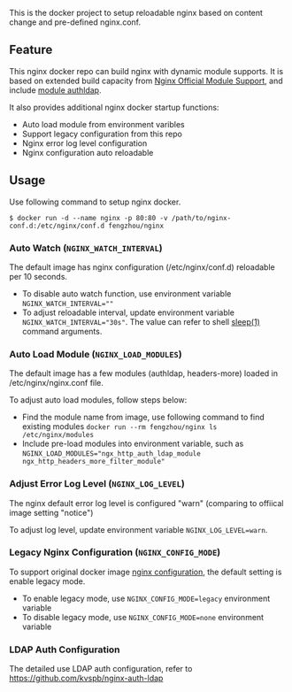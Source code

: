 This is the docker project to setup reloadable nginx based on content change and pre-defined nginx.conf.

Feature
----
This nginx docker repo can build nginx with dynamic module supports. It is based on extended build capacity from [Nginx Official Module Support](https://github.com/nginxinc/docker-nginx/tree/master/modules), and include [module authldap](https://github.com/kvspb/nginx-auth-ldap).

It also provides additional nginx docker startup functions:
- Auto load module from environment varibles
- Support legacy configuration from this repo
- Nginx error log level configuration
- Nginx configuration auto reloadable

Usage
----
Use following command to setup nginx docker.
```shell
$ docker run -d --name nginx -p 80:80 -v /path/to/nginx-conf.d:/etc/nginx/conf.d fengzhou/nginx
```

### Auto Watch (`NGINX_WATCH_INTERVAL`)
The default image has nginx configuration (/etc/nginx/conf.d) reloadable per 10 seconds.
- To disable auto watch function, use environment variable `NGINX_WATCH_INTERVAL=""`
- To adjust reloadable interval, update environment variable `NGINX_WATCH_INTERVAL="30s"`. The value can refer to shell [sleep(1)](https://man7.org/linux/man-pages/man1/sleep.1.html) command arguments.

### Auto Load Module (`NGINX_LOAD_MODULES`)
The default image has a few modules (authldap, headers-more) loaded in /etc/nginx/nginx.conf file.

To adjust auto load modules, follow steps below:
- Find the module name from image, use following command to find existing modules `docker run --rm fengzhou/nginx ls /etc/nginx/modules`
- Include pre-load modules into environment variable, such as `NGINX_LOAD_MODULES="ngx_http_auth_ldap_module ngx_http_headers_more_filter_module"`

### Adjust Error Log Level (`NGINX_LOG_LEVEL`)
The nginx default error log level is configured "warn" (comparing to offiical image setting "notice")

To adjust log level, update environment variable `NGINX_LOG_LEVEL=warn`.

### Legacy Nginx Configuration (`NGINX_CONFIG_MODE`)
To support original docker image [nginx configuration](https://github.com/feng-zh/docker-nginx/blob/1.0/nginx.conf), the default setting is enable legacy mode.
- To enable legacy mode, use `NGINX_CONFIG_MODE=legacy` environment variable
- To disable legacy mode, use `NGINX_CONFIG_MODE=none` environment variable

### LDAP Auth Configuration
The detailed use LDAP auth configuration, refer to https://github.com/kvspb/nginx-auth-ldap
